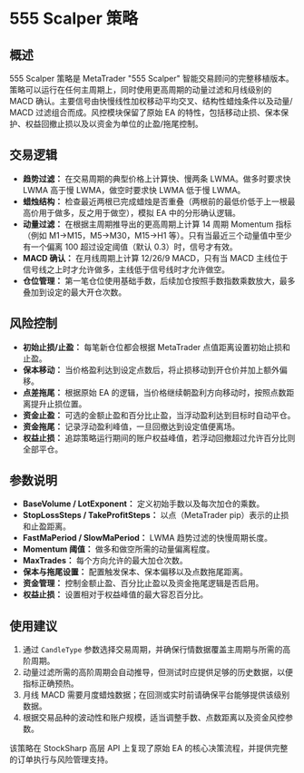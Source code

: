 # 555 Scalper 策略

## 概述
555 Scalper 策略是 MetaTrader "555 Scalper" 智能交易顾问的完整移植版本。策略可以运行在任何主周期上，同时使用更高周期的动量过滤和月线级别的 MACD 确认。主要信号由快慢线性加权移动平均交叉、结构性蜡烛条件以及动量/ MACD 过滤组合而成。风控模块保留了原始 EA 的特性，包括移动止损、保本保护、权益回撤止损以及以资金为单位的止盈/拖尾控制。

## 交易逻辑
- **趋势过滤：** 在交易周期的典型价格上计算快、慢两条 LWMA。做多时要求快 LWMA 高于慢 LWMA，做空时要求快 LWMA 低于慢 LWMA。
- **蜡烛结构：** 检查最近两根已完成蜡烛是否重叠（两根前的最低价低于上一根最高价用于做多，反之用于做空），模拟 EA 中的分形确认逻辑。
- **动量过滤：** 在根据主周期推导出的更高周期上计算 14 周期 Momentum 指标（例如 M1→M15，M5→M30，M15→H1 等）。只有当最近三个动量值中至少有一个偏离 100 超过设定阈值（默认 0.3）时，信号才有效。
- **MACD 确认：** 在月线周期上计算 12/26/9 MACD，只有当 MACD 主线位于信号线之上时才允许做多，主线低于信号线时才允许做空。
- **仓位管理：** 第一笔仓位使用基础手数，后续加仓按照手数指数乘数放大，最多叠加到设定的最大开仓次数。

## 风险控制
- **初始止损/止盈：** 每笔新仓位都会根据 MetaTrader 点值距离设置初始止损和止盈。
- **保本移动：** 当价格盈利达到设定点数后，将止损移动到开仓价并加上额外偏移。
- **点差拖尾：** 根据原始 EA 的逻辑，当价格继续朝盈利方向移动时，按照点数距离提升止损位置。
- **资金止盈：** 可选的金额止盈和百分比止盈，当浮动盈利达到目标时自动平仓。
- **资金拖尾：** 记录浮动盈利峰值，一旦回撤达到设定值便离场。
- **权益止损：** 追踪策略运行期间的账户权益峰值，若浮动回撤超过允许百分比则全部平仓。

## 参数说明
- **BaseVolume / LotExponent：** 定义初始手数以及每次加仓的乘数。
- **StopLossSteps / TakeProfitSteps：** 以点（MetaTrader pip）表示的止损和止盈距离。
- **FastMaPeriod / SlowMaPeriod：** LWMA 趋势过滤的快慢周期长度。
- **Momentum 阈值：** 做多和做空所需的动量偏离程度。
- **MaxTrades：** 每个方向允许的最大加仓次数。
- **保本与拖尾设置：** 配置触发保本、保本偏移以及点数拖尾距离。
- **资金管理：** 控制金额止盈、百分比止盈以及资金拖尾逻辑是否启用。
- **权益止损：** 设置相对于权益峰值的最大容忍百分比。

## 使用建议
1. 通过 `CandleType` 参数选择交易周期，并确保行情数据覆盖主周期与所需的高阶周期。
2. 动量过滤所需的高阶周期会自动推导，但测试时应提供足够的历史数据，以便指标正确预热。
3. 月线 MACD 需要月度蜡烛数据；在回测或实时前请确保平台能够提供该级别数据。
4. 根据交易品种的波动性和账户规模，适当调整手数、点数距离以及资金风控参数。

该策略在 StockSharp 高层 API 上复现了原始 EA 的核心决策流程，并提供完整的订单执行与风险管理支持。
